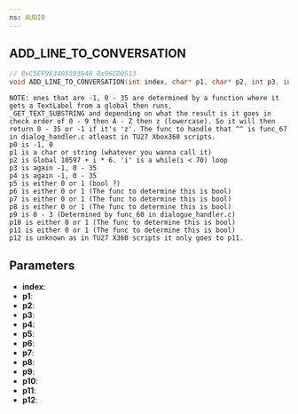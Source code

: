 ```yaml
---
ns: AUDIO
---
```

## ADD_LINE_TO_CONVERSATION

```c
// 0xC5EF963405593646 0x96CD0513
void ADD_LINE_TO_CONVERSATION(int index, char* p1, char* p2, int p3, int p4, BOOL p5, BOOL p6, BOOL p7, BOOL p8, int p9, BOOL p10, BOOL p11, BOOL p12);
```

```
NOTE: ones that are -1, 0 - 35 are determined by a function where it gets a TextLabel from a global then runs,  
_GET_TEXT_SUBSTRING and depending on what the result is it goes in check order of 0 - 9 then A - Z then z (lowercase). So it will then return 0 - 35 or -1 if it's 'z'. The func to handle that ^^ is func_67 in dialog_handler.c atleast in TU27 Xbox360 scripts.  
p0 is -1, 0   
p1 is a char or string (whatever you wanna call it)  
p2 is Global 10597 + i * 6. 'i' is a while(i < 70) loop  
p3 is again -1, 0 - 35   
p4 is again -1, 0 - 35   
p5 is either 0 or 1 (bool ?)  
p6 is either 0 or 1 (The func to determine this is bool)  
p7 is either 0 or 1 (The func to determine this is bool)  
p8 is either 0 or 1 (The func to determine this is bool)  
p9 is 0 - 3 (Determined by func_60 in dialogue_handler.c)  
p10 is either 0 or 1 (The func to determine this is bool)  
p11 is either 0 or 1 (The func to determine this is bool)  
p12 is unknown as in TU27 X360 scripts it only goes to p11.  
```

## Parameters
* **index**: 
* **p1**: 
* **p2**: 
* **p3**: 
* **p4**: 
* **p5**: 
* **p6**: 
* **p7**: 
* **p8**: 
* **p9**: 
* **p10**: 
* **p11**: 
* **p12**: 

